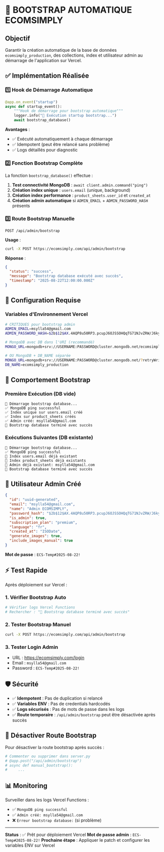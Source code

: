 # 🚀 BOOTSTRAP AUTOMATIQUE ECOMSIMPLY

## Objectif

Garantir la création automatique de la base de données `ecomsimply_production`, des collections, index et utilisateur admin au démarrage de l'application sur Vercel.

## ✅ Implémentation Réalisée

### 1️⃣ Hook de Démarrage Automatique

```python
@app.on_event("startup")
async def startup_event():
    """Hook de démarrage pour bootstrap automatique"""
    logger.info("🔄 Exécution startup bootstrap...")
    await bootstrap_database()
```

**Avantages** :
- ✅ Exécuté automatiquement à chaque démarrage
- ✅ Idempotent (peut être relancé sans problème)
- ✅ Logs détaillés pour diagnostic

### 2️⃣ Fonction Bootstrap Complète

La fonction `bootstrap_database()` effectue :

1. **Test connectivité MongoDB** : `await client.admin.command("ping")`
2. **Création index unique** : `users.email` (unique, background)
3. **Création index performance** : `product_sheets.user_id` et `created_at`
4. **Création admin automatique** si `ADMIN_EMAIL` + `ADMIN_PASSWORD_HASH` présents

### 3️⃣ Route Bootstrap Manuelle

```
POST /api/admin/bootstrap
```

**Usage** :
```bash
curl -X POST https://ecomsimply.com/api/admin/bootstrap
```

**Réponse** :
```json
{
  "status": "success",
  "message": "Bootstrap database exécuté avec succès",
  "timestamp": "2025-08-22T12:00:00.000Z"
}
```

## 🔧 Configuration Requise

### Variables d'Environnement Vercel

```bash
# CRITIQUES pour bootstrap admin
ADMIN_EMAIL=msylla54@gmail.com
ADMIN_PASSWORD_HASH=$2b$12$AX.4AQP8u50RP3.pcupJ6OJSSOHQqTG71NJvZRW/J6kyRFnxKX0.W

# MongoDB avec DB dans l'URI (recommandé)
MONGO_URL=mongodb+srv://USERNAME:PASSWORD@cluster.mongodb.net/ecomsimply_production?retryWrites=true&w=majority

# OU MongoDB + DB_NAME séparée
MONGO_URL=mongodb+srv://USERNAME:PASSWORD@cluster.mongodb.net/?retryWrites=true&w=majority
DB_NAME=ecomsimply_production
```

## 🎯 Comportement Bootstrap

### Première Exécution (DB vide)
```
🚀 Démarrage bootstrap database...
✅ MongoDB ping successful
✅ Index unique sur users.email créé
✅ Index sur product_sheets créés
✅ Admin créé: msylla54@gmail.com
🎯 Bootstrap database terminé avec succès
```

### Exécutions Suivantes (DB existante)
```
🚀 Démarrage bootstrap database...
✅ MongoDB ping successful
📝 Index users.email déjà existant
📝 Index product_sheets déjà existants
📝 Admin déjà existant: msylla54@gmail.com
🎯 Bootstrap database terminé avec succès
```

## 🔐 Utilisateur Admin Créé

```json
{
  "id": "uuid-generated",
  "email": "msylla54@gmail.com",
  "name": "Admin ECOMSIMPLY",
  "password_hash": "$2b$12$AX.4AQP8u50RP3.pcupJ6OJSSOHQqTG71NJvZRW/J6kyRFnxKX0.W",
  "is_admin": true,
  "subscription_plan": "premium",
  "language": "fr",
  "created_at": "ISODate",
  "generate_images": true,
  "include_images_manual": true
}
```

**Mot de passe** : `ECS-Temp#2025-08-22!`

## ⚡ Test Rapide

Après déploiement sur Vercel :

### 1. Vérifier Bootstrap Auto
```bash
# Vérifier logs Vercel Functions
# Rechercher : "🎯 Bootstrap database terminé avec succès"
```

### 2. Tester Bootstrap Manuel
```bash
curl -X POST https://ecomsimply.com/api/admin/bootstrap
```

### 3. Tester Login Admin
- URL : https://ecomsimply.com/login
- Email : `msylla54@gmail.com`
- Password : `ECS-Temp#2025-08-22!`

## 🛡️ Sécurité

- ✅ **Idempotent** : Pas de duplication si relancé
- ✅ **Variables ENV** : Pas de credentials hardcodés
- ✅ **Logs sécurisés** : Pas de mots de passe dans les logs
- ✅ **Route temporaire** : `/api/admin/bootstrap` peut être désactivée après succès

## 🚫 Désactiver Route Bootstrap

Pour désactiver la route bootstrap après succès :

```python
# Commenter ou supprimer dans server.py
# @app.post("/api/admin/bootstrap")
# async def manual_bootstrap():
#     ...
```

## 📊 Monitoring

Surveiller dans les logs Vercel Functions :
- ✅ `MongoDB ping successful`
- ✅ `Admin créé: msylla54@gmail.com`
- ❌ `Erreur bootstrap database:` (si problème)

---

**Status** : ✅ Prêt pour déploiement Vercel
**Mot de passe admin** : `ECS-Temp#2025-08-22!`
**Prochaine étape** : Appliquer le patch et configurer les variables ENV sur Vercel